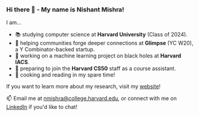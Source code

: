 ### Hi there 👋 - My name is Nishant Mishra!

I am...
- 📚 studying computer science at **Harvard University** (Class of 2024).
- 🌱 helping communities forge deeper connections at **Glimpse** (YC W20), a Y Combinator-backed startup.
- 🌌 working on a machine learning project on black holes at **Harvard IACS**.
- 🏫 preparing to join the **Harvard CS50** staff as a course assistant.
- 🎉 cooking and reading in my spare time!

If you want to learn more about my research, visit my [website](https://nmishra459.github.io/)!

📫 Email me at nmishra@college.harvard.edu, or connect with me on [LinkedIn](https://www.linkedin.com/in/nmishra2024/) if you'd like to chat!
